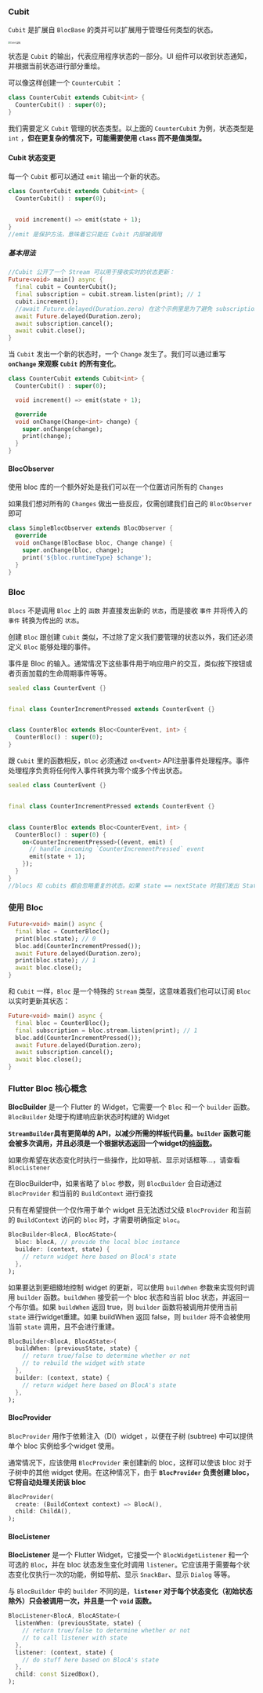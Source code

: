 ### Cubit

`Cubit` 是扩展自 `BlocBase` 的类并可以扩展用于管理任何类型的状态。

<img src="https://bloclibrary.dev/_astro/cubit_architecture_full.CT5Fr9vK_17GTki.webp" alt="Cubit 架构" style="zoom:30%;" />

状态是 `Cubit` 的输出，代表应用程序状态的一部分。UI 组件可以收到状态通知，并根据当前状态进行部分重绘。

可以像这样创建一个 `CounterCubit` ：

```dart
class CounterCubit extends Cubit<int> {
  CounterCubit() : super(0);
}
```

我们需要定义 `Cubit` 管理的状态类型。以上面的 `CounterCubit` 为例，状态类型是 `int` ，**但在更复杂的情况下，可能需要使用 `class` 而不是值类型。**

#### Cubit 状态变更

每一个 `Cubit` 都可以通过 `emit` 输出一个新的状态。

```dart
class CounterCubit extends Cubit<int> {
  CounterCubit() : super(0);


  void increment() => emit(state + 1);
}
//emit 是保护方法，意味着它只能在 Cubit 内部被调用
```

##### 基本用法

```dart
//Cubit 公开了一个 Stream 可以用于接收实时的状态更新：
Future<void> main() async {
  final cubit = CounterCubit();
  final subscription = cubit.stream.listen(print); // 1
  cubit.increment();
  //await Future.delayed(Duration.zero) 在这个示例里是为了避免 subscription 被立即取消。
  await Future.delayed(Duration.zero);
  await subscription.cancel();
  await cubit.close();
}
```

当 `Cubit` 发出一个新的状态时，一个 `Change` 发生了。我们可以通过重写 **`onChange` 来观察 `Cubit` 的所有变化**。

```dart
class CounterCubit extends Cubit<int> {
  CounterCubit() : super(0);

  void increment() => emit(state + 1);

  @override
  void onChange(Change<int> change) {
    super.onChange(change);
    print(change);
  }
}
```

#### BlocObserver

使用 bloc 库的一个额外好处是我们可以在一个位置访问所有的 `Changes`

如果我们想对所有的 `Changes` 做出一些反应，仅需创建我们自己的 `BlocObserver` 即可

```dart
class SimpleBlocObserver extends BlocObserver {
  @override
  void onChange(BlocBase bloc, Change change) {
    super.onChange(bloc, change);
    print('${bloc.runtimeType} $change');
  }
}
```

### Bloc

`Blocs` 不是调用 `Bloc` 上的 `函数` 并直接发出新的 `状态`，而是接收 `事件` 并将传入的 `事件` 转换为传出的 `状态`。

创建 `Bloc` 跟创建 `Cubit` 类似，不过除了定义我们要管理的状态以外，我们还必须定义 `Bloc` 能够处理的事件。

事件是 Bloc 的输入。通常情况下这些事件用于响应用户的交互，类似按下按钮或者页面加载的生命周期事件等等。

```dart
sealed class CounterEvent {}


final class CounterIncrementPressed extends CounterEvent {}


class CounterBloc extends Bloc<CounterEvent, int> {
  CounterBloc() : super(0);
}
```

跟 `Cubit` 里的函数相反，`Bloc` 必须通过 `on<Event>` API注册事件处理程序。事件处理程序负责将任何传入事件转换为零个或多个传出状态。

```dart
sealed class CounterEvent {}


final class CounterIncrementPressed extends CounterEvent {}


class CounterBloc extends Bloc<CounterEvent, int> {
  CounterBloc() : super(0) {
    on<CounterIncrementPressed>((event, emit) {
      // handle incoming `CounterIncrementPressed` event
      emit(state + 1);
    });
  }
}
//blocs 和 cubits 都会忽略重复的状态。如果 state == nextState 时我们发出 State nextState ，不会有状态变更发生。
```

### 使用 Bloc

```dart
Future<void> main() async {
  final bloc = CounterBloc();
  print(bloc.state); // 0
  bloc.add(CounterIncrementPressed());
  await Future.delayed(Duration.zero);
  print(bloc.state); // 1
  await bloc.close();
}
```

和 `Cubit` 一样，`Bloc` 是一个特殊的 `Stream` 类型，这意味着我们也可以订阅 `Bloc` 以实时更新其状态：

```dart
Future<void> main() async {
  final bloc = CounterBloc();
  final subscription = bloc.stream.listen(print); // 1
  bloc.add(CounterIncrementPressed());
  await Future.delayed(Duration.zero);
  await subscription.cancel();
  await bloc.close();
}
```

### Flutter Bloc 核心概念

**BlocBuilder** 是一个 Flutter 的 Widget，它需要一个 `Bloc` 和一个 `builder` 函数。`BlocBuilder` 处理于构建响应新状态时构建的 Widget 

**`StreamBuilder`具有更简单的 API，以减少所需的样板代码量。`builder` 函数可能会被多次调用，并且必须是一个根据状态返回一个widget的[纯函数](https://en.wikipedia.org/wiki/Pure_function)。**

如果你希望在状态变化时执行一些操作，比如导航、显示对话框等…，请查看 `BlocListener`

在BlocBuilder中，如果省略了 `bloc` 参数，则 `BlocBuilder` 会自动通过 `BlocProvider` 和当前的 `BuildContext` 进行查找

只有在希望提供一个仅作用于单个 widget 且无法透过父级 `BlocProvider` 和当前的 `BuildContext` 访问的 `bloc` 时，才需要明确指定 `bloc`。

```dart
BlocBuilder<BlocA, BlocAState>(
  bloc: blocA, // provide the local bloc instance
  builder: (context, state) {
    // return widget here based on BlocA's state
  },
);
```

如果要达到更细緻地控制 widget 的更新，可以使用 `buildWhen` 参数来实现何时调用 `builder` 函数。`buildWhen` 接受前一个 bloc 状态和当前 bloc 状态，并返回一个布尔值。如果 `buildWhen` 返回 true，则 `builder` 函数将被调用并使用当前 `state` 进行widget重建。如果 buildWhen 返回 false，则 `builder` 将不会被使用当前 `state` 调用，且不会进行重建。

```dart
BlocBuilder<BlocA, BlocAState>(
  buildWhen: (previousState, state) {
    // return true/false to determine whether or not
    // to rebuild the widget with state
  },
  builder: (context, state) {
    // return widget here based on BlocA's state
  },
);
```

#### BlocProvider

`BlocProvider` 用作于依赖注入（DI）widget ，以便在子树 (subtree) 中可以提供单个 bloc 实例给多个widget 使用。

通常情况下，应该使用 `BlocProvider` 来创建新的 bloc，这样可以使该 bloc 对于子树中的其他 widget 使用。在这种情况下，由于 **`BlocProvider` 负责创建 bloc，它将自动处理关闭该 bloc**

```dart
BlocProvider(
  create: (BuildContext context) => BlocA(),
  child: ChildA(),
);
```

#### BlocListener

**BlocListener** 是一个 Flutter Widget，它接受一个 `BlocWidgetListener` 和一个可选的 `Bloc`，并在 bloc 状态发生变化时调用 `listener`。它应该用于需要每个状态变化仅执行一次的功能，例如导航、显示 `SnackBar`、显示 `Dialog` 等等。

与 `BlocBuilder` 中的 `builder` 不同的是，**`listener` 对于每个状态变化（初始状态除外）只会被调用一次，并且是一个 `void` 函数。**

```dart
BlocListener<BlocA, BlocAState>(
  listenWhen: (previousState, state) {
    // return true/false to determine whether or not
    // to call listener with state
  },
  listener: (context, state) {
    // do stuff here based on BlocA's state
  },
  child: const SizedBox(),
);
```

























